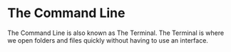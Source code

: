 # The Command Line
The Command Line is also known as The Terminal.  The Terminal is where we open folders and files quickly without having to use an interface.    
